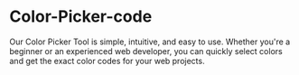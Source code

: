 # Color-Picker-code
Our Color Picker Tool is simple, intuitive, and easy to use. Whether you're a beginner or an experienced web developer, you can quickly select colors and get the exact color codes for your web projects.
